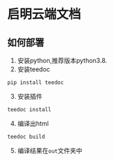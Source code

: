 # 启明云端文档

## 如何部署

1. 安装python,推荐版本python3.8.
2. 安装teedoc
```shell
pip install teedoc
```
3. 安装插件

```shell
teedoc install
```

4. 编译出html

```shell
teedoc build
```

5. 编译结果在`out`文件夹中